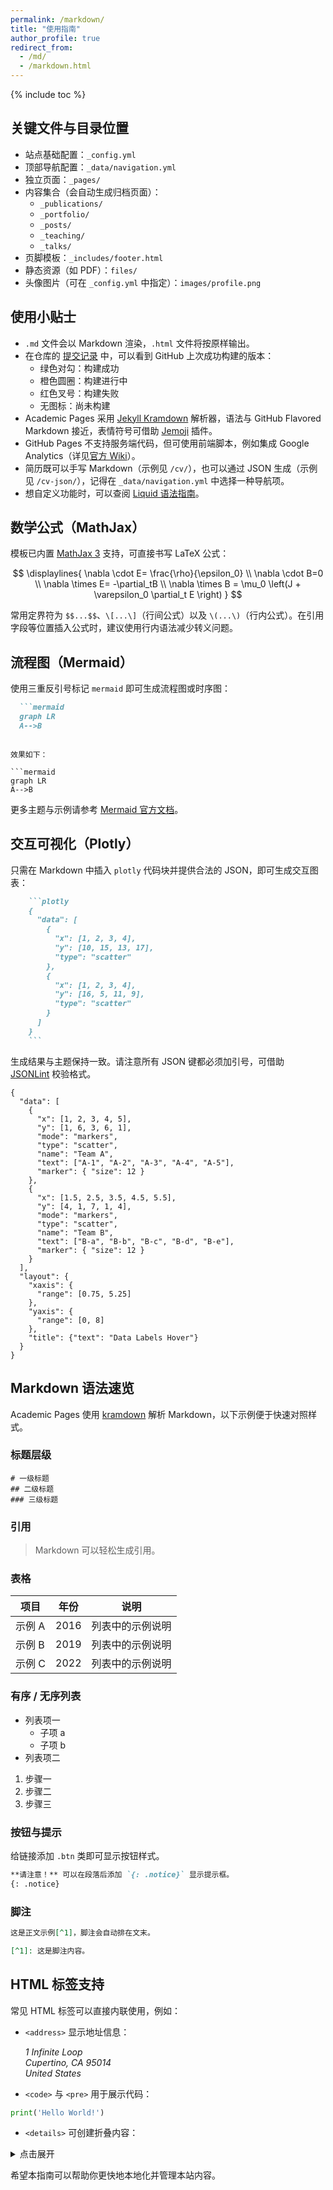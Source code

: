 ```yaml
---
permalink: /markdown/
title: "使用指南"
author_profile: true
redirect_from: 
  - /md/
  - /markdown.html
---
```


{% include toc %}

## 关键文件与目录位置

* 站点基础配置：`_config.yml`
* 顶部导航配置：`_data/navigation.yml`
* 独立页面：`_pages/`
* 内容集合（会自动生成归档页面）：
  * `_publications/`
  * `_portfolio/`
  * `_posts/`
  * `_teaching/`
  * `_talks/`
* 页脚模板：`_includes/footer.html`
* 静态资源（如 PDF）：`files/`
* 头像图片（可在 `_config.yml` 中指定）：`images/profile.png`

## 使用小贴士

* `.md` 文件会以 Markdown 渲染，`.html` 文件将按原样输出。
* 在仓库的 [提交记录](https://github.com/academicpages/academicpages.github.io/commits/master) 中，可以看到 GitHub 上次成功构建的版本：
  * 绿色对勾：构建成功
  * 橙色圆圈：构建进行中
  * 红色叉号：构建失败
  * 无图标：尚未构建
* Academic Pages 采用 [Jekyll Kramdown](https://jekyllrb.com/docs/configuration/markdown/) 解析器，语法与 GitHub Flavored Markdown 接近，表情符号可借助 [Jemoji](https://github.com/jekyll/jemoji) 插件。
* GitHub Pages 不支持服务端代码，但可使用前端脚本，例如集成 Google Analytics（详见[官方 Wiki](https://github.com/academicpages/academicpages.github.io/wiki/Adding-Google-Analytics)）。
* 简历既可以手写 Markdown（示例见 `/cv/`），也可以通过 JSON 生成（示例见 `/cv-json/`），记得在 `_data/navigation.yml` 中选择一种导航项。
* 想自定义功能时，可以查阅 [Liquid 语法指南](https://shopify.github.io/liquid/tags/control-flow/)。

## 数学公式（MathJax）

模板已内置 [MathJax 3](https://docs.mathjax.org/en/latest/) 支持，可直接书写 LaTeX 公式：

$$
\displaylines{
\nabla \cdot E= \frac{\rho}{\epsilon_0} \\
\nabla \cdot B=0 \\
\nabla \times E= -\partial_tB \\
\nabla \times B  = \mu_0 \left(J + \varepsilon_0 \partial_t E \right)
}
$$

常用定界符为 `$$...$$`、`\[...\]`（行间公式）以及 `\(...\)`（行内公式）。在引用字段等位置插入公式时，建议使用行内语法减少转义问题。

## 流程图（Mermaid）

使用三重反引号标记 `mermaid` 即可生成流程图或时序图：

```markdown
  ```mermaid
  graph LR
  A-->B
  ```
```

效果如下：

```mermaid
graph LR
A-->B
```

更多主题与示例请参考 [Mermaid 官方文档](https://mermaid.js.org/)。

## 交互可视化（Plotly）

只需在 Markdown 中插入 `plotly` 代码块并提供合法的 JSON，即可生成交互图表：

```markdown
    ```plotly
    {
      "data": [
        {
          "x": [1, 2, 3, 4],
          "y": [10, 15, 13, 17],
          "type": "scatter"
        },
        {
          "x": [1, 2, 3, 4],
          "y": [16, 5, 11, 9],
          "type": "scatter"
        }
      ]
    }
    ```
```

生成结果与主题保持一致。请注意所有 JSON 键都必须加引号，可借助 [JSONLint](https://jsonlint.com/) 校验格式。

```plotly
{
  "data": [
    {
      "x": [1, 2, 3, 4, 5],
      "y": [1, 6, 3, 6, 1],
      "mode": "markers",
      "type": "scatter",
      "name": "Team A",
      "text": ["A-1", "A-2", "A-3", "A-4", "A-5"],
      "marker": { "size": 12 }
    },
    {
      "x": [1.5, 2.5, 3.5, 4.5, 5.5],
      "y": [4, 1, 7, 1, 4],
      "mode": "markers",
      "type": "scatter",
      "name": "Team B",
      "text": ["B-a", "B-b", "B-c", "B-d", "B-e"],
      "marker": { "size": 12 }
    }
  ],
  "layout": {
    "xaxis": {
      "range": [0.75, 5.25]
    },
    "yaxis": {
      "range": [0, 8]
    },
    "title": {"text": "Data Labels Hover"}
  }
}
```

## Markdown 语法速览

Academic Pages 使用 [kramdown](https://kramdown.gettalong.org/index.html) 解析 Markdown，以下示例便于快速对照样式。

### 标题层级

```
# 一级标题
## 二级标题
### 三级标题
```

### 引用

> Markdown 可以轻松生成引用。

### 表格

| 项目 | 年份 | 说明 |
| ---- | ---- | ---- |
| 示例 A | 2016 | 列表中的示例说明 |
| 示例 B | 2019 | 列表中的示例说明 |
| 示例 C | 2022 | 列表中的示例说明 |

### 有序 / 无序列表

* 列表项一
  * 子项 a
  * 子项 b
* 列表项二

1. 步骤一
2. 步骤二
3. 步骤三

### 按钮与提示

给链接添加 `.btn` 类即可显示按钮样式。

```markdown
**请注意！** 可以在段落后添加 `{: .notice}` 显示提示框。
{: .notice}
```

### 脚注

```markdown
这是正文示例[^1]，脚注会自动排在文末。

[^1]: 这是脚注内容。
```

## HTML 标签支持

常见 HTML 标签可以直接内联使用，例如：

* `<address>` 显示地址信息：

  <address>
    1 Infinite Loop<br /> Cupertino, CA 95014<br /> United States
  </address>

* `<code>` 与 `<pre>` 用于展示代码：

```python
print('Hello World!')
```

* `<details>` 可创建折叠内容：

<details>
  <summary>点击展开</summary>
  这里是折叠内容示例。
</details>

希望本指南可以帮助你更快地本地化并管理本站内容。

